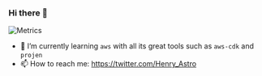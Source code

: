 ### Hi there 👋

![Metrics](https://metrics.lecoq.io/henrysachs?template=classic&tweets=1&stars=1&projects=1&pagespeed=1&languages=1&isocalendar=1&followup=1&pagespeed.detailed=true&pagespeed.screenshot=true&isocalendar.duration=half-year&projects.limit=4&tweets.limit=3&stars.limit=4&config.timezone=Europe%2FBerlin)

- 🌱 I’m currently learning `aws` with all its great tools such as `aws-cdk` and `projen`
- 📫 How to reach me: <https://twitter.com/Henry_Astro>

<!--
**henrysachs/henrysachs** is a ✨ _special_ ✨ repository because its `README.md` (this file) appears on your GitHub profile.

Here are some ideas to get you started:

- 🔭 I’m currently working on ...
- 🌱 I’m currently learning ...
- 👯 I’m looking to collaborate on ...
- 🤔 I’m looking for help with ...
- 💬 Ask me about ...
- 📫 How to reach me: ...
- 😄 Pronouns: ...
- ⚡ Fun fact: ...
-->
